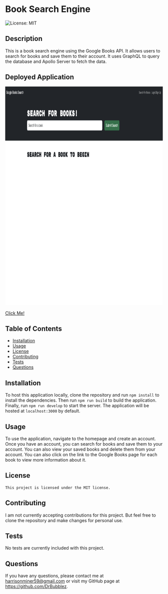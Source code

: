 # Book Search Engine
![License: MIT](https://img.shields.io/badge/License-MIT-yellow.svg)
## Description
This is a book search engine using the Google Books API. It allows users to search for books and save them to their account. It uses GraphQL to query the database and Apollo Server to fetch the data.

## Deployed Application
<img src="./preview.png" alt="Preview" height="700px" width="900px">

[Click Me!]()

## Table of Contents
- [Installation](#installation)
- [Usage](#usage)
- [License](#license)
- [Contributing](#contributing)
- [Tests](#tests)
- [Questions](#questions)
## Installation
To host this application locally, clone the repository and run `npm install` to install the dependencies. Then run `npm run build` to build the application. Finally, run `npm run develop` to start the server. The application will be hosted at `localhost:3000` by default.
## Usage
To use the application, navigate to the homepage and create an account. Once you have an account, you can search for books and save them to your account. You can also view your saved books and delete them from your account. You can also click on the link to the Google Books page for each book to view more information about it.
## License
    This project is licensed under the MIT license.
## Contributing
I am not currently accepting contributions for this project. But feel free to clone the repository and make changes for personal use.
## Tests
No tests are currently included with this project.
## Questions
If you have any questions, please contact me at harrisonminer59@gmail.com or visit my GitHub page at https://github.com/DrBubblez.
